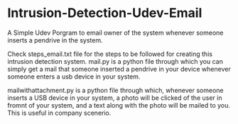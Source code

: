 # Intrusion-Detection-Udev-Email
A Simple Udev Porgram to email owner of the system whenever someone inserts a pendrive in the system.

Check steps_email.txt file for the steps to be followed for creating this intrusion detection system.
mail.py is a python file through which you can simply get a mail that someone inserted a pendrive in your device whenever someone enters a usb device in your system.

mailwithattachment.py is a python file through which, whenever someone inserts a USB device in your system, a photo will be clicked of the user in fromnt of your system, and a text along with the photo will be mailed to you. This is useful in company scenerio. 
